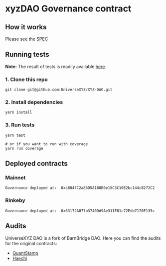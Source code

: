 # xyzDAO Governance contract

## How it works
Please see the [SPEC](./SPEC.md)

## Running tests
**Note:** The result of tests is readily available [here](./test-results.md).

### 1. Clone this repo
```shell
git clone git@github.com:UniverseXYZ/XYZ-DAO.git
```

### 2. Install dependencies
```shell
yarn install
```

### 3. Run tests
```shell
yarn test

# or if you want to run with coverage
yarn run coverage
```

## Deployed contracts
### Mainnet
```shell
Governance deployed at:  0xa8047C2a86D5A188B0e15C3C10E2bc144cB272C2
```
### Rinkeby
```shell
Governance deployed at:  0x63172A077b3740Dd9Ae311F81c72Edb7170F135c
```

## Audits
UniverseXYZ DAO is a fork of BarnBridge DAO. Here you can find the audits for the original contracts:
- [QuantStamp](https://github.com/BarnBridge/BarnBridge-PM/blob/master/audits/Quantstamp-DAO.pdf)
- [Haechi](https://github.com/BarnBridge/BarnBridge-PM/blob/master/audits/HAECHI-DAO.pdf)
